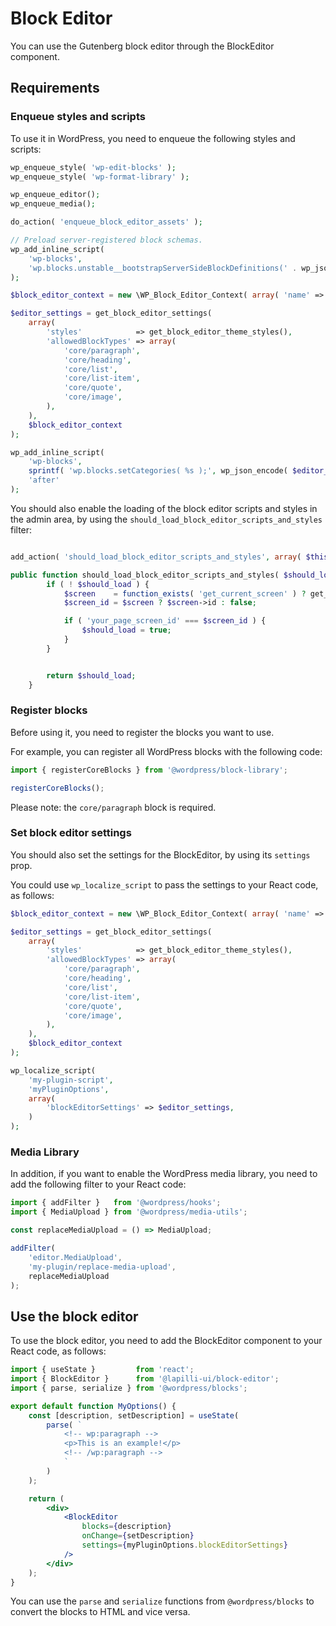 # Block Editor

You can use the Gutenberg block editor through the BlockEditor component.

## Requirements

### Enqueue styles and scripts

To use it in WordPress, you need to enqueue the following styles and scripts:

```php
wp_enqueue_style( 'wp-edit-blocks' );
wp_enqueue_style( 'wp-format-library' );

wp_enqueue_editor();
wp_enqueue_media();

do_action( 'enqueue_block_editor_assets' );

// Preload server-registered block schemas.
wp_add_inline_script(
	'wp-blocks',
	'wp.blocks.unstable__bootstrapServerSideBlockDefinitions(' . wp_json_encode( get_block_editor_server_block_settings() ) . ');'
);

$block_editor_context = new \WP_Block_Editor_Context( array( 'name' => 'my-plugin/context' ) );

$editor_settings = get_block_editor_settings(
	array(
		'styles'            => get_block_editor_theme_styles(),
		'allowedBlockTypes' => array(
			'core/paragraph',
			'core/heading',
			'core/list',
			'core/list-item',
			'core/quote',
			'core/image',
		),
	),
	$block_editor_context
);

wp_add_inline_script(
	'wp-blocks',
	sprintf( 'wp.blocks.setCategories( %s );', wp_json_encode( $editor_settings['blockCategories'] ?? array() ) ),
	'after'
);
```

You should also enable the loading of the block editor scripts and styles in the admin area, by using the `should_load_block_editor_scripts_and_styles` filter:

```php

add_action( 'should_load_block_editor_scripts_and_styles', array( $this, 'should_load_block_editor_scripts_and_styles' ), 10 );

public function should_load_block_editor_scripts_and_styles( $should_load ) {
		if ( ! $should_load ) {
			$screen    = function_exists( 'get_current_screen' ) ? get_current_screen() : false;
			$screen_id = $screen ? $screen->id : false;

			if ( 'your_page_screen_id' === $screen_id ) {
				$should_load = true;
			}
		}


		return $should_load;
	}
```

### Register blocks

Before using it, you need to register the blocks you want to use.

For example, you can register all WordPress blocks with the following code:

```jsx
import { registerCoreBlocks } from '@wordpress/block-library';

registerCoreBlocks();
```

Please note: the `core/paragraph` block is required.

### Set block editor settings

You should also set the settings for the BlockEditor, by using its `settings` prop.

You could use `wp_localize_script` to pass the settings to your React code, as follows:

```php
$block_editor_context = new \WP_Block_Editor_Context( array( 'name' => 'my-plugin/context' ) );

$editor_settings = get_block_editor_settings(
	array(
		'styles'            => get_block_editor_theme_styles(),
		'allowedBlockTypes' => array(
			'core/paragraph',
			'core/heading',
			'core/list',
			'core/list-item',
			'core/quote',
			'core/image',
		),
	),
	$block_editor_context
);

wp_localize_script(
	'my-plugin-script',
	'myPluginOptions',
	array(
		'blockEditorSettings' => $editor_settings,
	)
);
```

### Media Library

In addition, if you want to enable the WordPress media library, you need to add the following filter to your React code:

```jsx
import { addFilter }   from '@wordpress/hooks';
import { MediaUpload } from '@wordpress/media-utils';

const replaceMediaUpload = () => MediaUpload;

addFilter(
	'editor.MediaUpload',
	'my-plugin/replace-media-upload',
	replaceMediaUpload
);
```

## Use the block editor

To use the block editor, you need to add the BlockEditor component to your React code, as follows:

```jsx
import { useState }         from 'react';
import { BlockEditor }      from '@lapilli-ui/block-editor';
import { parse, serialize } from '@wordpress/blocks';

export default function MyOptions() {
	const [description, setDescription] = useState(
		parse( `
			<!-- wp:paragraph -->
			<p>This is an example!</p>
			<!-- /wp:paragraph -->
			`
		)
	);

	return (
		<div>
			<BlockEditor
				blocks={description}
				onChange={setDescription}
				settings={myPluginOptions.blockEditorSettings}
			/>
		</div>
	);
}
```

You can use the `parse` and `serialize` functions from `@wordpress/blocks` to convert the blocks to HTML and vice versa.